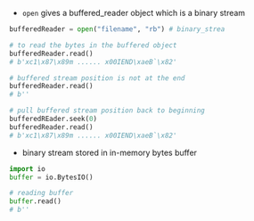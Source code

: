 - `open` gives a buffered_reader object which is a binary stream
```python
bufferedReader = open("filename", "rb") # binary_strea

# to read the bytes in the buffered object
bufferedReader.read()
# b'xc1\x87\x89m ...... x00IEND\xaeB`\x82'

# buffered stream position is not at the end
bufferedReader.read()
# b''

# pull buffered stream position back to beginning
bufferedREader.seek(0)
bufferedReader.read()
# b'xc1\x87\x89m ...... x00IEND\xaeB`\x82'
```

- binary stream stored in in-memory bytes buffer
```python
import io
buffer = io.BytesIO()

# reading buffer
buffer.read()
# b''
```